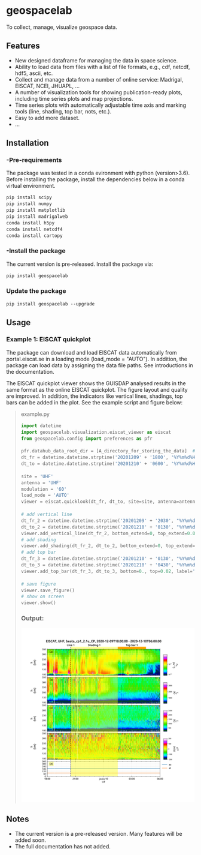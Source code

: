 # geospacelab
To collect, manage, visualize geospace data.

## Features
- New designed dataframe for managing the data in space science.
- Ability to load data from files with a list of file formats, e.g., cdf, netcdf, hdf5, ascii, etc.
- Collect and manage data from a number of online service: Madrigal, EISCAT, NCEI, JHUAPL, ...
- A number of visualization tools for showing publication-ready plots, including time series plots and map projections.
- Time series plots with automatically adjustable time axis and marking tools (line, shading, top bar, nots, etc.). 
- Easy to add more dataset.
- ...

## Installation

### -Pre-requirements
The package was tested in a conda evironment with python (version>3.6). 
Before installing the package, install the dependencies below in a conda virtual environment.

```sh
pip install scipy
pip install numpy
pip install matplotlib
pip install madrigalweb
conda install h5py
conda install netcdf4
conda install cartopy 
```

### -Install the package
The current version is pre-released. Install the package via:

```shell
pip install geospacelab
```

### Update the package
```shell
pip install geospacelab --upgrade
```

## Usage

### Example 1: EISCAT quickplot
The package can download and load EISCAT data automatically from portal.eiscat.se in a loading mode (load_mode = "AUTO").
In addition, the package can load data by assigning the data file paths. See introductions in the documentation.

The EISCAT quickplot viewer shows the GUISDAP analysed results in the same format as the online EISCAT quickplot.
The figure layout and quality are improved. In addition, the indicators like vertical lines, shadings, top bars can be 
added in the plot. See the example script and figure below:

> example.py
> ```python
> import datetime
> import geospacelab.visualization.eiscat_viewer as eiscat
> from geospacelab.config import preferences as pfr
> 
> pfr.datahub_data_root_dir = [A_directory_for_storing_the_data]  # Default: [home_directory]/Geospace_Data
> dt_fr = datetime.datetime.strptime('20201209' + '1800', '%Y%m%d%H%M')
> dt_to = datetime.datetime.strptime('20201210' + '0600', '%Y%m%d%H%M')
>
> site = 'UHF'
> antenna = 'UHF'
> modulation = '60'
> load_mode = 'AUTO'
> viewer = eiscat.quicklook(dt_fr, dt_to, site=site, antenna=antenna, modulation=modulation, load_mode='AUTO')
> 
> # add vertical line
> dt_fr_2 = datetime.datetime.strptime('20201209' + '2030', "%Y%m%d%H%M")
> dt_to_2 = datetime.datetime.strptime('20201210' + '0130', "%Y%m%d%H%M")
> viewer.add_vertical_line(dt_fr_2, bottom_extend=0, top_extend=0.02, label='Line 1', label_position='top')
> # add shading
> viewer.add_shading(dt_fr_2, dt_to_2, bottom_extend=0, top_extend=0.02, label='Shading 1', label_position='top')
> # add top bar
> dt_fr_3 = datetime.datetime.strptime('20201210' + '0130', "%Y%m%d%H%M")
> dt_to_3 = datetime.datetime.strptime('20201210' + '0430', "%Y%m%d%H%M")
> viewer.add_top_bar(dt_fr_3, dt_to_3, bottom=0., top=0.02, label='Top bar 1')
>
> # save figure
> viewer.save_figure()
> # show on screen
> viewer.show()
> ```
> ### Output:
> ![plot](./examples/EISCAT_UHF_beata_cp1_2.1u_CP_20201209-180000-20201210-060000.png)

## Notes
- The current version is a pre-released version. Many features will be added soon.
- The full documentation has not added.

